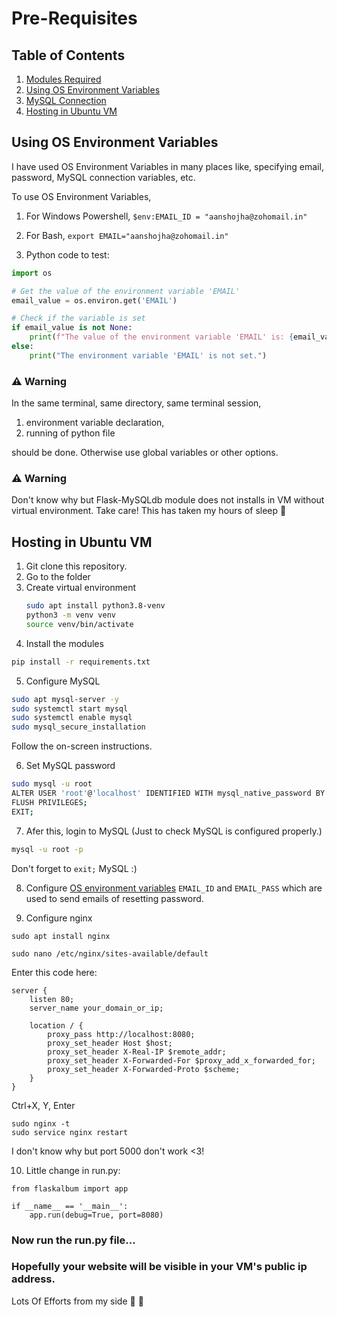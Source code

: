 # Pre-Requisites

## Table of Contents
1. [Modules Required](requirements.txt)
2. [Using OS Environment Variables](#using-os-environment-variables)
3. [MySQL Connection](mysql-config.py)
4. [Hosting in Ubuntu VM](#hosting-in-ubuntu-vm)


## Using OS Environment Variables

I have used OS Environment Variables in many places like, specifying email, password, MySQL connection variables, etc.

To use OS Environment Variables,

1. For Windows Powershell,
`$env:EMAIL_ID = "aanshojha@zohomail.in"`

2. For Bash,
`export EMAIL="aanshojha@zohomail.in"`

3. Python code to test:
```py
import os

# Get the value of the environment variable 'EMAIL'
email_value = os.environ.get('EMAIL')

# Check if the variable is set
if email_value is not None:
    print(f"The value of the environment variable 'EMAIL' is: {email_value}")
else:
    print("The environment variable 'EMAIL' is not set.")

```

### ⚠️ **Warning**

In the same terminal, same directory, same terminal session,
1. environment variable declaration,
2. running of python file

should be done. Otherwise use global variables or other options.

### ⚠️ **Warning**
Don't know why but Flask-MySQLdb module does not installs in VM without virtual environment. 
Take care! This has taken my hours of sleep 🥲


## Hosting in Ubuntu VM
1. Git clone this repository.
2. Go to the folder
3. Create virtual environment
   ```sh
   sudo apt install python3.8-venv
   python3 -m venv venv
   source venv/bin/activate
   ```
4. Install the modules
```sh
pip install -r requirements.txt
```
5. Configure MySQL
```sh
sudo apt mysql-server -y
sudo systemctl start mysql
sudo systemctl enable mysql
sudo mysql_secure_installation
```
Follow the on-screen instructions.

6. Set MySQL password
```sh
sudo mysql -u root
ALTER USER 'root'@'localhost' IDENTIFIED WITH mysql_native_password BY 'your_new_password';
FLUSH PRIVILEGES;
EXIT;
```
7. Afer this, login to MySQL (Just to check MySQL is configured properly.)
```sh
mysql -u root -p
```
Don't forget to `exit;` MySQL :)

8. Configure [OS environment variables](#using-os-environment-variables) `EMAIL_ID` and `EMAIL_PASS` which are used to send emails of resetting password.

9. Configure nginx
```
sudo apt install nginx
```
```
sudo nano /etc/nginx/sites-available/default
```
Enter this code here:
```
server {
    listen 80;
    server_name your_domain_or_ip;

    location / {
        proxy_pass http://localhost:8080;
        proxy_set_header Host $host;
        proxy_set_header X-Real-IP $remote_addr;
        proxy_set_header X-Forwarded-For $proxy_add_x_forwarded_for;
        proxy_set_header X-Forwarded-Proto $scheme;
    }
}
```
Ctrl+X, Y, Enter
```
sudo nginx -t
sudo service nginx restart
```
I don't know why but port 5000 don't work <3!

10. Little change in run.py:
```
from flaskalbum import app

if __name__ == '__main__':
    app.run(debug=True, port=8080)
```

### Now run the run.py file...
### Hopefully your website will be visible in your VM's public ip address.

Lots Of Efforts from my side 💖 🥵





